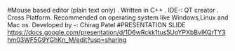 #Mouse based editor (plain text only) .
Written in C++ .
IDE-: QT creator .
Cross Platform.
Recommended on operating system like Windows,Linux and Mac os.
Developed by -: Chirag Patel
#PRESENTATION SLIDE https://docs.google.com/presentation/d/1D6wRckk1tus5UoYPXbBvIKQrTY3hm03WF5G9YGhKn_M/edit?usp=sharing
